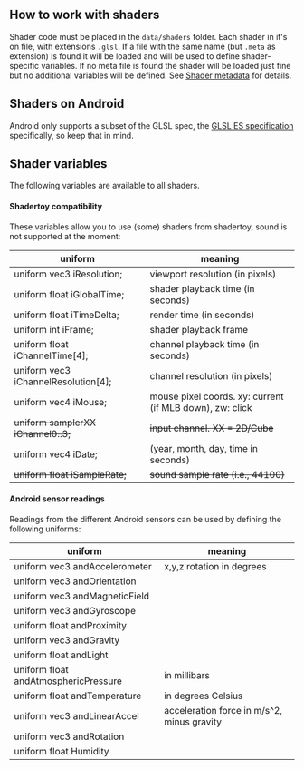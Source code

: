 ## How to work with shaders

Shader code must be placed in the `data/shaders` folder. Each shader in it's on file, with extensions `.glsl`. If a file with the same name (but `.meta` as extension) is found it will be loaded and will be used to define shader-specific variables. If no meta file is found the shader will be loaded just fine but no additional variables will be defined. See [Shader metadata](shadermeta.md) for details.

## Shaders on Android

Android only supports a subset of the GLSL spec, the [GLSL ES specification](https://www.khronos.org/registry/gles/specs/3.2/GLSL_ES_Specification_3.20.pdf) specifically, so keep that in mind. 

## Shader variables

The following variables are available to all shaders.

#### Shadertoy compatibility

These variables allow you to use (some) shaders from shadertoy, sound is not supported at the moment:

|uniform|meaning|
|-------|-------|
|uniform vec3      iResolution; | viewport resolution (in pixels)|
|uniform float     iGlobalTime; | shader playback time (in seconds)|
|uniform float     iTimeDelta;  | render time (in seconds)|
|uniform int       iFrame;      | shader playback frame|
|uniform float     iChannelTime[4];| channel playback time (in seconds)|
|uniform vec3      iChannelResolution[4];| channel resolution (in pixels)|
|uniform vec4      iMouse;| mouse pixel coords. xy: current (if MLB down), zw: click|
|~~uniform samplerXX iChannel0..3;~~|~~input channel. XX = 2D/Cube~~|
|uniform vec4      iDate;| (year, month, day, time in seconds)|
|~~uniform float     iSampleRate;~~|~~sound sample rate (i.e., 44100)~~|

#### Android sensor readings

Readings from the different Android sensors can be used by defining the following uniforms:

|uniform|meaning|
|-------|-------|
|uniform vec3 andAccelerometer|x,y,z rotation in degrees|
|uniform vec3 andOrientation||
|uniform vec3 andMagneticField||
|uniform vec3 andGyroscope||
|uniform float andProximity||
|uniform vec3 andGravity||
|uniform float andLight||
|uniform float andAtmosphericPressure|in millibars|
|uniform float andTemperature|in degrees Celsius|
|uniform vec3 andLinearAccel|acceleration force in m/s^2, minus gravity|
|uniform vec3 andRotation||
|uniform float Humidity||
